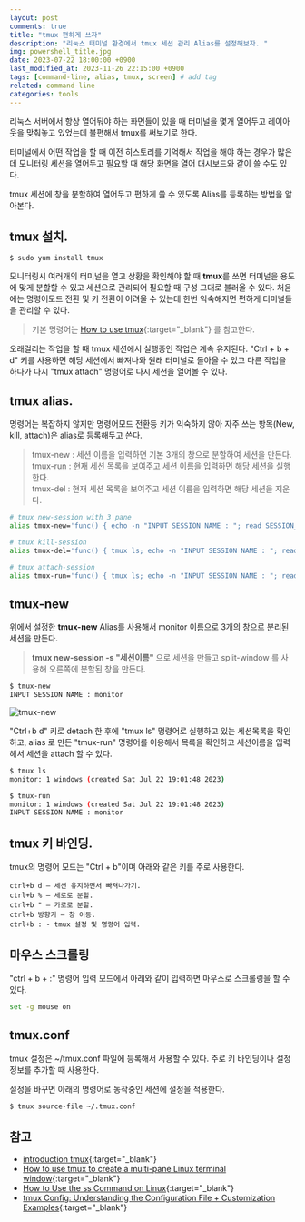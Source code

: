 ```yaml
---
layout: post
comments: true
title: "tmux 편하게 쓰자"
description: "리눅스 터미널 환경에서 tmux 세션 관리 Alias를 설정해보자. "
img: powershell_title.jpg
date: 2023-07-22 18:00:00 +0900
last_modified_at: 2023-11-26 22:15:00 +0900
tags: [command-line, alias, tmux, screen] # add tag
related: command-line
categories: tools
---
```


리눅스 서버에서 항상 열어둬야 하는 화면들이 있을 때 터미널을 몇개 열어두고 레이아웃을 맞춰놓고 있었는데 불편해서 tmux를 써보기로 한다. 

터미널에서 어떤 작업을 할 때 이전 히스토리를 기억해서 작업을 해야 하는 경우가 많은데 모니터링 세션을 열어두고 필요할 때 해당 화면을 열어 대시보드와 같이 쓸 수도 있다. 

tmux 세션에 창을 분할하여 열어두고 편하게 쓸 수 있도록 Alias를 등록하는 방법을 알아본다. 

<!--more-->

## tmux 설치. 

```base
$ sudo yum install tmux
```

모니터링시 여러개의 터미널을 열고 상황을 확인해야 할 때 **tmux**를 쓰면 터미널을 용도에 맞게 분할할 수 있고 세션으로 관리되어 필요할 때 구성 그대로 불러올 수 있다. 처음에는 명령어모드 전환 및 키 전환이 어려울 수 있는데 한번 익숙해지면 편하게 터미널들을 관리할 수 있다. 

> 기본 명령어는 [How to use tmux](https://www.networkworld.com/article/3545370/how-to-use-tmux-to-create-a-multi-pane-linux-terminal-window.html){:target="_blank"} 를 참고한다. 

오래걸리는 작업을 할 때 tmux 세션에서 실행중인 작업은 계속 유지된다. "Ctrl + b + d" 키를 사용하면 해당 세션에서 빠져나와 원래 터미널로 돌아올 수 있고 다른 작업을 하다가 다시 "tmux attach" 명령어로 다시 세션을 열어볼 수 있다. 

## tmux alias. 

명령어는 복잡하지 않지만 명령어모드 전환등 키가 익숙하지 않아 자주 쓰는 항목(New, kill, attach)은 alias로 등록해두고 쓴다. 

> tmux-new : 세션 이름을 입력하면 기본 3개의 창으로 분할하여 세션을 만든다.  
> tmux-run : 현재 세션 목록을 보여주고 세션 이름을 입력하면 해당 세션을 실행한다.    
> tmux-del : 현재 세션 목록을 보여주고 세션 이름을 입력하면 해당 세션을 지운다.  

```bash
# tmux new-session with 3 pane 
alias tmux-new='func() { echo -n "INPUT SESSION NAME : "; read SESSION_NAME; tmux new-session -s ${SESSION_NAME} \; split-window -h \; split-window -v \; attach; }; func'

# tmux kill-session 
alias tmux-del='func() { tmux ls; echo -n "INPUT SESSION NAME : "; read SESSION_NAME; tmux kill-session -t ${SESSION_NAME} ; }; func'

# tmux attach-session 
alias tmux-run='func() { tmux ls; echo -n "INPUT SESSION NAME : "; read SESSION_NAME; tmux attach-session -t ${SESSION_NAME} ; }; func'
```

## tmux-new

위에서 설정한 **tmux-new** Alias를 사용해서 monitor 이름으로 3개의 창으로 분리된 세션을 만든다. 

> **tmux new-session -s "세션이름"** 으로 세션을 만들고 split-window 를 사용해 오른쪽에 분할된 창을 만든다. 

```bash
$ tmux-new
INPUT SESSION NAME : monitor
```

![tmux-new]({{site.baseurl}}/assets/img/tmux-new.png)

"Ctrl+b d" 키로 detach 한 후에 "tmux ls" 명령어로 실행하고 있는 세션목록을 확인하고, alias 로 만든 "tmux-run" 명령어를 이용해서 목록을 확인하고 세션이름을 입력해서 세션을 attach 할 수 있다. 

```bash
$ tmux ls
monitor: 1 windows (created Sat Jul 22 19:01:48 2023)

$ tmux-run
monitor: 1 windows (created Sat Jul 22 19:01:48 2023)
INPUT SESSION NAME : monitor
```

## tmux 키 바인딩. 

tmux의 명령어 모드는 "Ctrl + b"이며 아래와 같은 키를 주로 사용한다. 

```
ctrl+b d — 세션 유지하면서 빠져나가기.
ctrl+b % — 세로로 분할.
ctrl+b " — 가로로 분할.
ctrl+b 방향키 — 창 이동.
ctrl+b : - tmux 설정 및 명령어 입력.
```

## 마우스 스크롤링 

"ctrl + b + :" 명령어 입력 모드에서 아래와 같이 입력하면 마우스로 스크롤링을 할 수 있다. 

```bash
set -g mouse on
```

## tmux.conf

tmux 설정은 ~/tmux.conf 파일에 등록해서 사용할 수 있다. 주로 키 바인딩이나 설정정보를 추가할 때 사용한다. 

설정을 바꾸면 아래의 명령어로 동작중인 세션에 설정을 적용한다. 

```bash
$ tmux source-file ~/.tmux.conf
```

## 참고

- [introduction tmux](https://www.redhat.com/sysadmin/introduction-tmux-linux){:target="_blank"}  
- [How to use tmux to create a multi-pane Linux terminal window](https://www.networkworld.com/article/3545370/how-to-use-tmux-to-create-a-multi-pane-linux-terminal-window.html){:target="_blank"}  
- [How to Use the ss Command on Linux](https://www.howtogeek.com/681468/how-to-use-the-ss-command-on-linux/){:target="_blank"}  
- [tmux Config: Understanding the Configuration File + Customization Examples](https://www.hostinger.com/tutorials/tmux-config){:target="_blank"}

